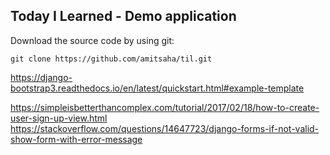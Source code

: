 ## Today I Learned - Demo application


Download the source code by using git:

```
git clone https://github.com/amitsaha/til.git
```

https://django-bootstrap3.readthedocs.io/en/latest/quickstart.html#example-template

https://simpleisbetterthancomplex.com/tutorial/2017/02/18/how-to-create-user-sign-up-view.html
https://stackoverflow.com/questions/14647723/django-forms-if-not-valid-show-form-with-error-message
